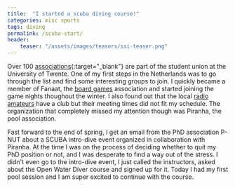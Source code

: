 ```yaml
---
title:  "I started a scuba diving course!"
categories: misc sports
tags: diving
permalink: /scuba-start/
header:
    teaser: "/assets/images/teasers/ssi-teaser.png"
---
```


Over 100 [associations](https://su.utwente.nl/en/get-involved/Associations/){:target="_blank"} are part of the student union at the University of Twente.
One of my first steps in the Netherlands was to go through the list and find some interesting groups to join.
I quickly became a member of Fanaat, the [board games](/boardgames) association and started joining the game nights thoughout the winter.
I also found out that the local [radio amateurs](/ham-radio) have a club but their meeting times did not fit my schedule.
The organization that completely missed my attention though was Piranha, the pool association.

Fast forward to the end of spring, I get an email from the PhD association P-NUT about a SCUBA intro-dive event organized in collaboration with Piranha.
At the time I was on the process of deciding whether to quit my PhD position or not, and I was desperate to find a way out of the stress.
I didn't even go to the intro-dive event, I just called the instructors, asked about the Open Water Diver course and signed up for it.
Today I had my first pool session and I am super excited to continue with the course.